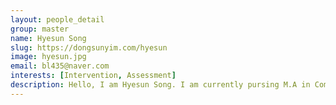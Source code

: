 ```yaml
---
layout: people_detail
group: master
name: Hyesun Song
slug: https://dongsunyim.com/hyesun
image: hyesun.jpg
email: bl435@naver.com 
interests: [Intervention, Assessment]
description: Hello, I am Hyesun Song. I am currently pursing M.A in Communication Disorders at Ewha Womans University. Before pursuing my M.A, I received a B.A in Early-Child Education at Ewha and got certified as a Early Childhood Educator as well as a Child Care Teacher. I hope to combine the knowledge of the two majors through the master's course. Meanwhile, my research interests include language acquisition, foreign language education, and bilingual children. I am very excited to learn more about the field at CLL.  
---
```

